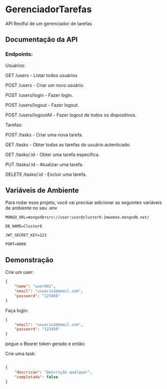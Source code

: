 # GerenciadorTarefas
API Restful de um gerenciador de tarefas

## Documentação da API

### Endpoints:

Usuários:

GET /users - Listar todos usuários

POST /users - Criar um novo usuário.

POST /users/login - Fazer login.

POST /users/logout - Fazer logout.

POST /users/logoutAll - Fazer logout de todos os dispositivos.

Tarefas:

POST /tasks - Criar uma nova tarefa.

GET /tasks - Obter todas as tarefas do usuário autenticado.

GET /tasks/:id - Obter uma tarefa específica.

PUT /tasks/:id - Atualizar uma tarefa.

DELETE /tasks/:id - Excluir uma tarefa.


## Variáveis de Ambiente

Para rodar esse projeto, você vai precisar adicionar as seguintes variáveis de ambiente no seu .env

`MONGO_URL=mongodb+srv://user:user@cluster0.1mwomxe.mongodb.net/`

`DB_NAME=Cluster0`

`JWT_SECRET_KEY=123`

`PORT=8000`

## Demonstração

Crie um user:

```json
{
    "name": "user001",
    "email": "usuario1@email.com",
    "password": "123456"
}
```
Faça login:

```json
{
    "email": "usuario1@email.com",
    "password": "123456"
}

```
pegue o Bearer token gerado e então:

Crie uma task:

```json

{
    "descricao": "Descrição qualquer",
    "completada": false
}
```



